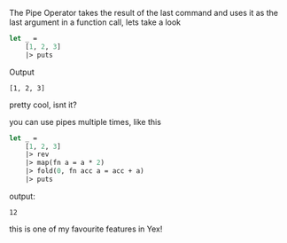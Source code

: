 The Pipe Operator takes the result of the last command and uses it as the last argument in a function call, lets take a look

```ml
let _ =
    [1, 2, 3]
    |> puts
```
Output
```
[1, 2, 3]
``` 
pretty cool, isnt it?

you can use pipes multiple times, like this

```ml
let _ = 
    [1, 2, 3]
    |> rev 
    |> map(fn a = a * 2)
    |> fold(0, fn acc a = acc + a)
    |> puts
```
output: 
```
12
```
this is one of my favourite features in Yex!